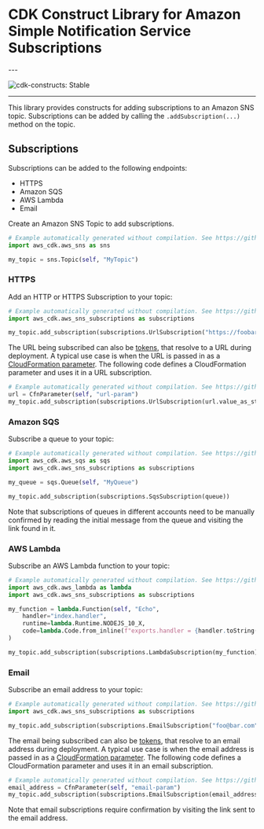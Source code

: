 # CDK Construct Library for Amazon Simple Notification Service Subscriptions

<!--BEGIN STABILITY BANNER-->---


![cdk-constructs: Stable](https://img.shields.io/badge/cdk--constructs-stable-success.svg?style=for-the-badge)

---
<!--END STABILITY BANNER-->

This library provides constructs for adding subscriptions to an Amazon SNS topic.
Subscriptions can be added by calling the `.addSubscription(...)` method on the topic.

## Subscriptions

Subscriptions can be added to the following endpoints:

* HTTPS
* Amazon SQS
* AWS Lambda
* Email

Create an Amazon SNS Topic to add subscriptions.

```python
# Example automatically generated without compilation. See https://github.com/aws/jsii/issues/826
import aws_cdk.aws_sns as sns

my_topic = sns.Topic(self, "MyTopic")
```

### HTTPS

Add an HTTP or HTTPS Subscription to your topic:

```python
# Example automatically generated without compilation. See https://github.com/aws/jsii/issues/826
import aws_cdk.aws_sns_subscriptions as subscriptions

my_topic.add_subscription(subscriptions.UrlSubscription("https://foobar.com/"))
```

The URL being subscribed can also be [tokens](https://docs.aws.amazon.com/cdk/latest/guide/tokens.html), that resolve
to a URL during deployment. A typical use case is when the URL is passed in as a [CloudFormation
parameter](https://docs.aws.amazon.com/AWSCloudFormation/latest/UserGuide/parameters-section-structure.html). The
following code defines a CloudFormation parameter and uses it in a URL subscription.

```python
# Example automatically generated without compilation. See https://github.com/aws/jsii/issues/826
url = CfnParameter(self, "url-param")
my_topic.add_subscription(subscriptions.UrlSubscription(url.value_as_string()))
```

### Amazon SQS

Subscribe a queue to your topic:

```python
# Example automatically generated without compilation. See https://github.com/aws/jsii/issues/826
import aws_cdk.aws_sqs as sqs
import aws_cdk.aws_sns_subscriptions as subscriptions

my_queue = sqs.Queue(self, "MyQueue")

my_topic.add_subscription(subscriptions.SqsSubscription(queue))
```

Note that subscriptions of queues in different accounts need to be manually confirmed by
reading the initial message from the queue and visiting the link found in it.

### AWS Lambda

Subscribe an AWS Lambda function to your topic:

```python
# Example automatically generated without compilation. See https://github.com/aws/jsii/issues/826
import aws_cdk.aws_lambda as lambda
import aws_cdk.aws_sns_subscriptions as subscriptions

my_function = lambda.Function(self, "Echo",
    handler="index.handler",
    runtime=lambda.Runtime.NODEJS_10_X,
    code=lambda.Code.from_inline(f"exports.handler = {handler.toString()}")
)

my_topic.add_subscription(subscriptions.LambdaSubscription(my_function))
```

### Email

Subscribe an email address to your topic:

```python
# Example automatically generated without compilation. See https://github.com/aws/jsii/issues/826
import aws_cdk.aws_sns_subscriptions as subscriptions

my_topic.add_subscription(subscriptions.EmailSubscription("foo@bar.com"))
```

The email being subscribed can also be [tokens](https://docs.aws.amazon.com/cdk/latest/guide/tokens.html), that resolve
to an email address during deployment. A typical use case is when the email address is passed in as a [CloudFormation
parameter](https://docs.aws.amazon.com/AWSCloudFormation/latest/UserGuide/parameters-section-structure.html). The
following code defines a CloudFormation parameter and uses it in an email subscription.

```python
# Example automatically generated without compilation. See https://github.com/aws/jsii/issues/826
email_address = CfnParameter(self, "email-param")
my_topic.add_subscription(subscriptions.EmailSubscription(email_address.value_as_string()))
```

Note that email subscriptions require confirmation by visiting the link sent to the
email address.

